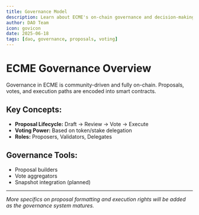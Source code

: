 ```yaml
---
title: Governance Model
description: Learn about ECME's on-chain governance and decision-making framework.
author: DAO Team
icon: govicon
date: 2025-06-18
tags: [dao, governance, proposals, voting]
---
```


# ECME Governance Overview

Governance in ECME is community-driven and fully on-chain. Proposals, votes, and execution paths are encoded into smart contracts.

## Key Concepts:

- **Proposal Lifecycle:** Draft → Review → Vote → Execute
- **Voting Power:** Based on token/stake delegation
- **Roles:** Proposers, Validators, Delegates

## Governance Tools:

- Proposal builders
- Vote aggregators
- Snapshot integration (planned)

---

*More specifics on proposal formatting and execution rights will be added as the governance system matures.*
